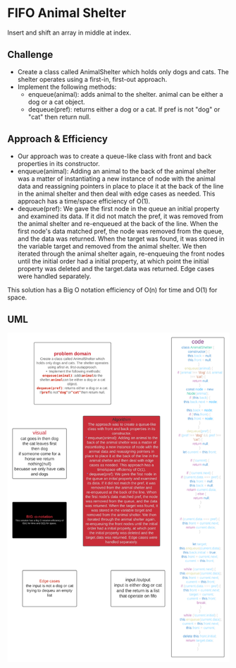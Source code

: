 # FIFO Animal Shelter
Insert and shift an array in middle at index.

## Challenge
* Create a class called AnimalShelter which holds only dogs and cats. The shelter operates using a first-in, first-out approach.
* Implement the following methods:
  * enqueue(animal): adds animal to the shelter. animal can be either a dog or a cat object.
  * dequeue(pref): returns either a dog or a cat. If pref is not "dog" or "cat" then return null.

## Approach & Efficiency
* Our approach was to create a queue-like class with front and back properties in its constructor.
* enqueue(animal): Adding an animal to the back of the animal shelter was a matter of instantiating a new instance of node with the animal data and reassigning pointers in place to place it at the back of the line in the animal shelter and then deal with edge cases as needed. This approach has a time/space efficiency of O(1).
* dequeue(pref): We gave the first node in the queue an initial property and examined its data. If it did not match the pref, it was removed from the animal shelter and re-enqueued at the back of the line. When the first node's data matched pref, the node was removed from the queue, and the data was returned. When the target was found, it was stored in the variable target and removed from the animal shelter. We then iterated through the animal shelter again, re-enqueuing the front nodes until the initial order had a initial property, at which point the initial property was deleted and the target.data was returned. Edge cases were handled separately.

This solution has a Big O notation efficiency of O(n) for time and O(1) for space.

## UML
![image](./challenge-12.png)